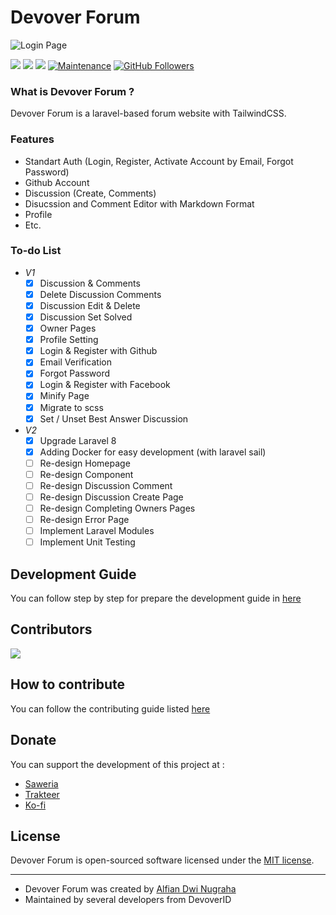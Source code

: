 # Devover Forum

![Login Page](https://github.com/devoverid/forum/blob/master/public/assets/images/ss.png?raw=true)

[![](https://img.shields.io/github/issues/devoverid/forum?style=flat-square)](https://img.shields.io/github/issues/devoverid/forum?style=flat-square) ![](https://img.shields.io/github/stars/devoverid/forum?style=flat-square)
![](https://img.shields.io/github/forks/devoverid/forum?style=flat-square) [](http://makeapullrequest.com) [![Maintenance](https://img.shields.io/badge/Maintained%3F-yes-green.svg?style=flat-square)](https://GitHub.com/Naereen/StrapDown.js/graphs/commit-activity) [![GitHub Followers](https://img.shields.io/github/followers/viandwi24.svg?style=flat-square&label=Follow&maxAge=2592000)](https://github.com/viandwi24?tab=followers)

### What is Devover Forum ?

Devover Forum is a laravel-based forum website with TailwindCSS.

### Features

-   Standart Auth (Login, Register, Activate Account by Email, Forgot Password)
-   Github Account
-   Discussion (Create, Comments)
-   Disucssion and Comment Editor with Markdown Format
-   Profile
-   Etc.

### To-do List
- *V1*
    -   [x] Discussion & Comments
    -   [x] Delete Discussion Comments
    -   [x] Discussion Edit & Delete
    -   [x] Discussion Set Solved
    -   [x] Owner Pages
    -   [x] Profile Setting
    -   [x] Login & Register with Github
    -   [x] Email Verification
    -   [x] Forgot Password
    -   [x] Login & Register with Facebook
    -   [x] Minify Page
    -   [x] Migrate to scss
    -   [x] Set / Unset Best Answer Discussion
- *V2*
    -   [x] Upgrade Laravel 8
    -   [x] Adding Docker for easy development (with laravel sail)
    -   [ ] Re-design Homepage
    -   [ ] Re-design Component
    -   [ ] Re-design Discussion Comment
    -   [ ] Re-design Discussion Create Page
    -   [ ] Re-design Completing Owners Pages
    -   [ ] Re-design Error Page
    -   [ ] Implement Laravel Modules
    -   [ ] Implement Unit Testing

## Development Guide
You can follow step by step for prepare the development guide in [here](./DEVELOPMENT.md)

## Contributors
<a href="https://github.com/devoverid/forum/graphs/contributors">
  <img src="https://contrib.rocks/image?repo=devoverid/forum"/>
</a>

## How to contribute
You can follow the contributing guide listed [here](./CONTRIBUTING.md)

## Donate
You can support the development of this project at :
- [Saweria](https://saweria.co/viandwi24)
- [Trakteer](https://trakteer.id/viandwi24)
- [Ko-fi](https://ko-fi.com/viandwi24)

## License
Devover Forum is open-sourced software licensed under the [MIT license](./LICENSE.md).

---

-   Devover Forum was created by [Alfian Dwi Nugraha](https://www.facebook.com/viandwi24)
-   Maintained by several developers from DevoverID
